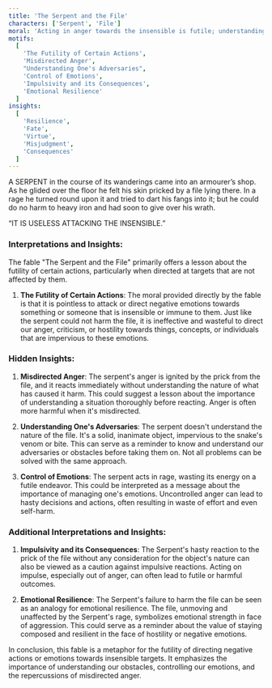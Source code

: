 ```yaml
---
title: 'The Serpent and the File'
characters: ['Serpent', 'File']
moral: 'Acting in anger towards the insensible is futile; understanding and emotional control are key.'
motifs:
  [
    'The Futility of Certain Actions',
    'Misdirected Anger',
    "Understanding One's Adversaries",
    'Control of Emotions',
    'Impulsivity and its Consequences',
    'Emotional Resilience'
  ]
insights:
  [
    'Resilience',
    'Fate',
    'Virtue',
    'Misjudgment',
    'Consequences'
  ]
---
```


A SERPENT in the course of its wanderings came into an armourer’s shop. As he glided over the floor he felt his skin pricked by a file lying there. In a rage he turned round upon it and tried to dart his fangs into it; but he could do no harm to heavy iron and had soon to give over his wrath.

“IT IS USELESS ATTACKING THE INSENSIBLE.”

### Interpretations and Insights:

The fable "The Serpent and the File" primarily offers a lesson about the futility of certain actions, particularly when directed at targets that are not affected by them.

1. **The Futility of Certain Actions**: The moral provided directly by the fable is that it is pointless to attack or direct negative emotions towards something or someone that is insensible or immune to them. Just like the serpent could not harm the file, it is ineffective and wasteful to direct our anger, criticism, or hostility towards things, concepts, or individuals that are impervious to these emotions.

### Hidden Insights:

1. **Misdirected Anger**: The serpent's anger is ignited by the prick from the file, and it reacts immediately without understanding the nature of what has caused it harm. This could suggest a lesson about the importance of understanding a situation thoroughly before reacting. Anger is often more harmful when it's misdirected.

2. **Understanding One's Adversaries**: The serpent doesn't understand the nature of the file. It's a solid, inanimate object, impervious to the snake's venom or bite. This can serve as a reminder to know and understand our adversaries or obstacles before taking them on. Not all problems can be solved with the same approach.

3. **Control of Emotions**: The serpent acts in rage, wasting its energy on a futile endeavor. This could be interpreted as a message about the importance of managing one's emotions. Uncontrolled anger can lead to hasty decisions and actions, often resulting in waste of effort and even self-harm.

### Additional Interpretations and Insights:

1. **Impulsivity and its Consequences**: The Serpent's hasty reaction to the prick of the file without any consideration for the object's nature can also be viewed as a caution against impulsive reactions. Acting on impulse, especially out of anger, can often lead to futile or harmful outcomes.

2. **Emotional Resilience**: The Serpent's failure to harm the file can be seen as an analogy for emotional resilience. The file, unmoving and unaffected by the Serpent's rage, symbolizes emotional strength in face of aggression. This could serve as a reminder about the value of staying composed and resilient in the face of hostility or negative emotions.

In conclusion, this fable is a metaphor for the futility of directing negative actions or emotions towards insensible targets. It emphasizes the importance of understanding our obstacles, controlling our emotions, and the repercussions of misdirected anger.
